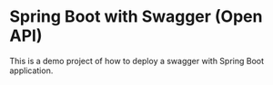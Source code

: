 # Spring Boot with Swagger (Open API)

This is a demo project of how to deploy a swagger with Spring Boot application.
